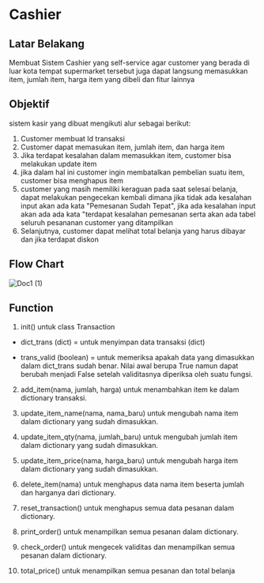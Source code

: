 # Cashier
## Latar Belakang
Membuat Sistem Cashier yang self-service agar customer yang berada di luar kota tempat supermarket tersebut juga dapat langsung memasukkan item, jumlah item, harga item yang dibeli dan fitur lainnya
## Objektif 
sistem kasir yang dibuat mengikuti alur sebagai berikut:
1. Customer membuat Id transaksi
2. Customer dapat memasukan item, jumlah item, dan harga item
3. Jika terdapat kesalahan dalam memasukkan item, customer bisa melakukan update item
4. jika dalam hal ini customer ingin membatalkan pembelian suatu item, customer bisa menghapus item
5. customer yang masih memiliki keraguan pada saat selesai belanja, dapat melakukan pengecekan kembali dimana jika tidak ada kesalahan input akan ada kata "Pemesanan Sudah Tepat", jika ada kesalahan input akan ada ada kata "terdapat kesalahan pemesanan serta akan ada tabel seluruh pesananan customer yang ditampilkan
6. Selanjutnya, customer dapat melihat total belanja yang harus dibayar dan jika terdapat diskon
## Flow Chart
![Doc1 (1)](https://user-images.githubusercontent.com/100061645/213378375-b064e0d1-61d1-4c29-8ff0-56ad6ffdea53.png)
## Function
1. init()
untuk class Transaction

- dict_trans (dict) = untuk menyimpan data transaksi (dict)

- trans_valid (boolean) = untuk memeriksa apakah data yang dimasukkan dalam dict_trans sudah benar. Nilai awal berupa True namun dapat berubah menjadi False setelah validitasnya diperiksa oleh suatu fungsi.

2. add_item(nama, jumlah, harga)
untuk menambahkan item ke dalam dictionary transaksi.

3. update_item_name(nama, nama_baru)
untuk mengubah nama item dalam dictionary yang sudah dimasukkan.

4. update_item_qty(nama, jumlah_baru)
untuk mengubah jumlah item dalam dictionary yang sudah dimasukkan.

5. update_item_price(nama, harga_baru)
untuk mengubah harga item dalam dictionary yang sudah dimasukkan.

6. delete_item(nama)
untuk menghapus data nama item beserta jumlah dan harganya dari dictionary.

7. reset_transaction()
untuk menghapus semua data pesanan dalam dictionary.

8. print_order()
untuk menampilkan semua pesanan dalam dictionary.

9. check_order()
untuk mengecek validitas dan menampilkan semua pesanan dalam dictionary.

10. total_price()
untuk menampilkan semua pesanan dan total belanja
